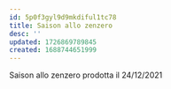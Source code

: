```yaml
---
id: 5p0f3gyl9d9mkdiful1tc78
title: Saison allo zenzero
desc: ''
updated: 1726869789845
created: 1688744651999
---
```

Saison allo zenzero prodotta il 24/12/2021


